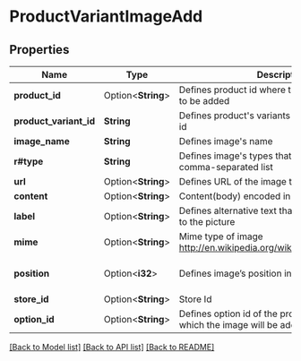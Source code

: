 # ProductVariantImageAdd

## Properties

Name | Type | Description | Notes
------------ | ------------- | ------------- | -------------
**product_id** | Option<**String**> | Defines product id where the variant image has to be added | [optional]
**product_variant_id** | **String** | Defines product's variants specified by variant id | 
**image_name** | **String** | Defines image's name | 
**r#type** | **String** | Defines image's types that are specified by comma-separated list | [default to Base]
**url** | Option<**String**> | Defines URL of the image that has to be added | [optional]
**content** | Option<**String**> | Content(body) encoded in base64 of image file | [optional]
**label** | Option<**String**> | Defines alternative text that has to be attached to the picture | [optional]
**mime** | Option<**String**> | Mime type of image http://en.wikipedia.org/wiki/Internet_media_type. | [optional]
**position** | Option<**i32**> | Defines image’s position in the list | [optional][default to 0]
**store_id** | Option<**String**> | Store Id | [optional]
**option_id** | Option<**String**> | Defines option id of the product variant for which the image will be added | [optional]

[[Back to Model list]](../README.md#documentation-for-models) [[Back to API list]](../README.md#documentation-for-api-endpoints) [[Back to README]](../README.md)


